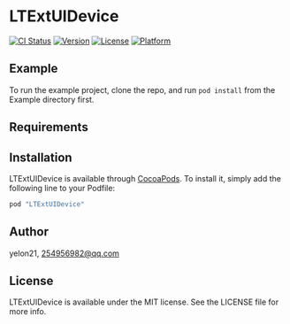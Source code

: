# LTExtUIDevice

[![CI Status](http://img.shields.io/travis/yelon21/LTExtUIDevice.svg?style=flat)](https://travis-ci.org/yelon21/LTExtUIDevice)
[![Version](https://img.shields.io/cocoapods/v/LTExtUIDevice.svg?style=flat)](http://cocoapods.org/pods/LTExtUIDevice)
[![License](https://img.shields.io/cocoapods/l/LTExtUIDevice.svg?style=flat)](http://cocoapods.org/pods/LTExtUIDevice)
[![Platform](https://img.shields.io/cocoapods/p/LTExtUIDevice.svg?style=flat)](http://cocoapods.org/pods/LTExtUIDevice)

## Example

To run the example project, clone the repo, and run `pod install` from the Example directory first.

## Requirements

## Installation

LTExtUIDevice is available through [CocoaPods](http://cocoapods.org). To install
it, simply add the following line to your Podfile:

```ruby
pod "LTExtUIDevice"
```

## Author

yelon21, 254956982@qq.com

## License

LTExtUIDevice is available under the MIT license. See the LICENSE file for more info.
